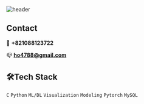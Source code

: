 ![header](https://capsule-render.vercel.app/api?type=waving&color=CDE4AD&height=200&section=header&text=WELCOME&fontColor=42564F&fontSize=50&fontAlignY=33&desc=seungho's%20Github%20profile&descSize=18&descAlign=55&descAlignY=50)

## Contact

 📱 **+821088123722**

 📪 **ho4788@gmail.com**

## 🛠️Tech Stack

`C` `Python` `ML/DL` `Visualization` `Modeling` `Pytorch` `MySQL`  











<!--
**seungholim/seungholim** is a ✨ _special_ ✨ repository because its `README.md` (this file) appears on your GitHub profile.

Here are some ideas to get you started:

- 🔭 I’m currently working on ...
- 🌱 I’m currently learning ...
- 👯 I’m looking to collaborate on ...
- 🤔 I’m looking for help with ...
- 💬 Ask me about ...
- 📫 How to reach me: ...
- 😄 Pronouns: ...
- ⚡ Fun fact: ...
-->
